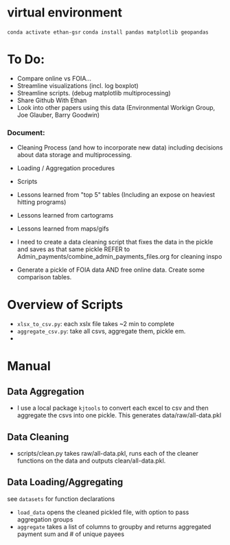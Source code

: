 # virtual environment
`conda activate ethan-gsr`
`conda install pandas matplotlib geopandas`

# To Do:
- Compare online vs FOIA... 
- Streamline visualizations (incl. log boxplot) 
- Streamline scripts. (debug matplotlib multiprocessing)
- Share Github With Ethan
- Look into other papers using this data (Environmental Workign Group, Joe Glauber, Barry Goodwin) 

### Document: 
- Cleaning Process (and how to incorporate new data) including decisions about data storage and multiprocessing.
- Loading / Aggregation procedures 
- Scripts
- Lessons learned from "top 5" tables (Including an expose on heaviest hitting programs)
- Lessons learned from cartograms 
- Lessons learned from maps/gifs


 



- I need to create a data cleaning script that fixes the data in the pickle and saves as that same pickle REFER to Admin_payments/combine_admin_payments_files.org for cleaning inspo
- Generate a pickle of FOIA data AND free online data. Create some comparison tables.

# Overview of Scripts
- `xlsx_to_csv.py`: each xslx file takes ~2 min to complete
- `aggregate_csv.py`: take all csvs, aggregate them, pickle em. 
- 

# Manual

## Data Aggregation
- I use a local package `kjtools` to convert each excel to csv and then aggregate the csvs into one pickle. This generates data/raw/all-data.pkl 

## Data Cleaning 
- scripts/clean.py takes raw/all-data.pkl, runs each of the cleaner functions on the data and outputs clean/all-data.pkl.

## Data Loading/Aggregating 
see `datasets` for function declarations 
- `load_data` opens the cleaned pickled file, with option to pass aggregation groups 
- `aggregate` takes a list of columns to groupby and returns aggregated payment sum and # of unique payees 